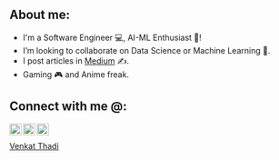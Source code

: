 <p align="center">
<!--   <a href="https://www.yushi.dev/" target="_blank" rel="noreferrer"><img src="https://github.com/Venkat11Thadi/Venkat11Thadi/blob/main/Black%20Modern%20Personal%20LinkedIn%20Banner.png" alt="my banner"></a> -->
</p>

<!--<h1 align="center">
Hi there 👋
</h1>-->

## About me: 

- I'm a Software Engineer 💻, AI-ML Enthusiast 🧠!
- I’m looking to collaborate on Data Science or Machine Learning 🤝.
- I post articles in [Medium](https://venkatthadi.medium.com/) ✍️.
- Gaming 🎮 and Anime freak.

## Connect with me @:

<a href="https://www.linkedin.com/in/venkat-thadi/"><img align="left" src="https://raw.githubusercontent.com/yushi1007/yushi1007/main/images/linkedin.svg" alt="Yu Shi | LinkedIn" width="21px"/></a>
<a href="https://instagram.com/venkat_thadi"><img align="left" src="https://raw.githubusercontent.com/yushi1007/yushi1007/main/images/instagram.svg" alt="Yu Shi | Instagram" width="21px"/></a>
<a href="https://venkatthadi.medium.com/"><img align="left" src="https://raw.githubusercontent.com/yushi1007/yushi1007/main/images/medium.svg" alt="Yu Shi | Medium" width="21px"/></a>
</br>

<div class="badge-base LI-profile-badge" data-locale="en_US" data-size="medium" data-theme="dark" data-type="HORIZONTAL" data-vanity="venkat-thadi" data-version="v1"><a class="badge-base__link LI-simple-link" href="https://in.linkedin.com/in/venkat-thadi?trk=profile-badge">Venkat Thadi</a></div>
              

<!--
## 📈 GitHub Stats:

[![Anurag's github stats](https://github-readme-stats.vercel.app/api?username=Venkat11Thadi)](https://github.com/Venkat11Thadi)-->
